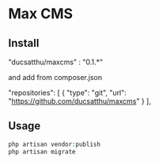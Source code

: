 # Max CMS

## Install

"ducsatthu/maxcms" : "0.1.*"

and add from composer.json

"repositories": [
        {
            "type": "git",
            "url": "https://github.com/ducsatthu/maxcms"
        }
    ],
    
## Usage

``` php
php artisan vendor:publish
php artisan migrate
```
